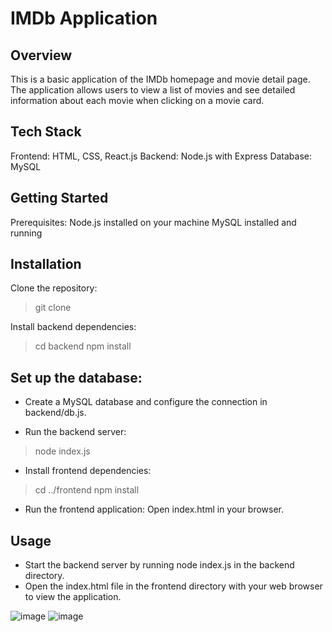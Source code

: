 # IMDb Application

## Overview
This is a basic application of the IMDb homepage and movie detail page. The application allows users to view a list of movies and see detailed information about each movie when clicking on a movie card.

## Tech Stack
Frontend: HTML, CSS, React.js
Backend: Node.js with Express
Database: MySQL

## Getting Started
Prerequisites:
Node.js installed on your machine
MySQL installed and running

## Installation
Clone the repository:
> git clone [<repository-url>](https://github.com/harikrishna0002/pathbeat_task_movielist.git)

Install backend dependencies:
> cd backend
> npm install

## Set up the database:
- Create a MySQL database and configure the connection in backend/db.js.
  
- Run the backend server:
> node index.js

- Install frontend dependencies:
> cd ../frontend
> npm install

- Run the frontend application:
Open index.html in your browser.

## Usage
- Start the backend server by running node index.js in the backend directory.
- Open the index.html file in the frontend directory with your web browser to view the application.

![image](https://github.com/user-attachments/assets/3ec6cab9-6d1a-43c4-b2ac-b8caf5a095bd)
![image](https://github.com/user-attachments/assets/cd03f145-f47d-4125-88db-c7d0cdb6d3e0)


